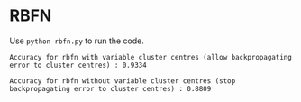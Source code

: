 # RBFN
Use ```python rbfn.py``` to run the code.

```Accuracy for rbfn with variable cluster centres (allow backpropagating error to cluster centres) : 0.9334```

```Accuracy for rbfn without variable cluster centres (stop backpropagating error to cluster centres) : 0.8809```
